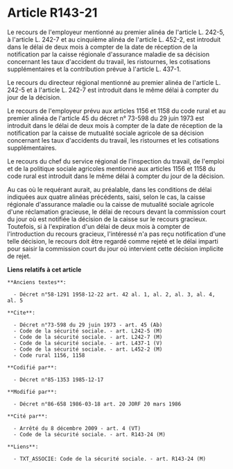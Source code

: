 # Article R143-21

Le recours de l'employeur mentionné au premier alinéa de l'article L. 242-5, à l'article L. 242-7 et au cinquième alinéa de
l'article L. 452-2, est introduit dans le délai de deux mois à compter de la date de réception de la notification par la
caisse régionale d'assurance maladie de sa décision concernant les taux d'accident du travail, les ristournes, les
cotisations supplémentaires et la contribution prévue à l'article L. 437-1. 

Le recours du directeur régional mentionné au premier alinéa de l'article L. 242-5 et à l'article L. 242-7 est introduit dans
le même délai à compter du jour de la décision. 

Le recours de l'employeur prévu aux articles 1156 et 1158 du code rural et au premier alinéa de l'article 45 du décret n°
73-598 du 29 juin 1973 est introduit dans le délai de deux mois à compter de la date de réception de la notification par la
caisse de mutualité sociale agricole de sa décision concernant les taux d'accidents du travail, les ristournes et les
cotisations supplémentaires. 

Le recours du chef du service régional de l'inspection du travail, de l'emploi et de la politique sociale agricoles mentionné
aux articles 1156 et 1158 du code rural est introduit dans le même délai à compter du jour de la décision. 

Au cas où le requérant aurait, au préalable, dans les conditions de délai indiquées aux quatre alinéas précédents, saisi,
selon le cas, la caisse régionale d'assurance maladie ou la caisse de mutualité sociale agricole d'une réclamation gracieuse,
le délai de recours devant la commission court du jour où est notifiée la décision de la caisse sur le recours gracieux.
Toutefois, si à l'expiration d'un délai de deux mois à compter de l'introduction du recours gracieux, l'intéressé n'a pas
reçu notification d'une telle décision, le recours doit être regardé comme rejeté et le délai imparti pour saisir la
commission court du jour où intervient cette décision implicite de rejet.

**Liens relatifs à cet article**

	**Anciens textes**:

	  - Décret n°58-1291 1958-12-22 art. 42 al. 1, al. 2, al. 3, al. 4, al. 5

	**Cite**:

	  - Décret n°73-598 du 29 juin 1973 - art. 45 (Ab)
	  - Code de la sécurité sociale. - art. L242-5 (M)
	  - Code de la sécurité sociale. - art. L242-7 (M)
	  - Code de la sécurité sociale. - art. L437-1 (V)
	  - Code de la sécurité sociale. - art. L452-2 (M)
	  - Code rural 1156, 1158

	**Codifié par**:

	  - Décret n°85-1353 1985-12-17

	**Modifié par**:

	  - Décret n°86-658 1986-03-18 art. 20 JORF 20 mars 1986

	**Cité par**:

	  - Arrêté du 8 décembre 2009 - art. 4 (VT)
	  - Code de la sécurité sociale. - art. R143-24 (M)

	**Liens**:

	  - TXT_ASSOCIE: Code de la sécurité sociale. - art. R143-24 (M)
